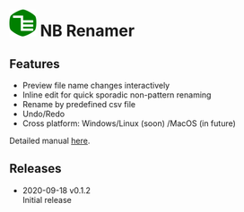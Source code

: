 # ![Icon](../icon/48x48.png) NB Renamer
## Features
- Preview file name changes interactively
- Inline edit for quick sporadic non-pattern renaming
- Rename by predefined csv file
- Undo/Redo
- Cross platform: Windows/Linux (soon) /MacOS (in future)

Detailed manual [here](./tips.html).

## Releases
- 2020-09-18 v0.1.2  
  Initial release